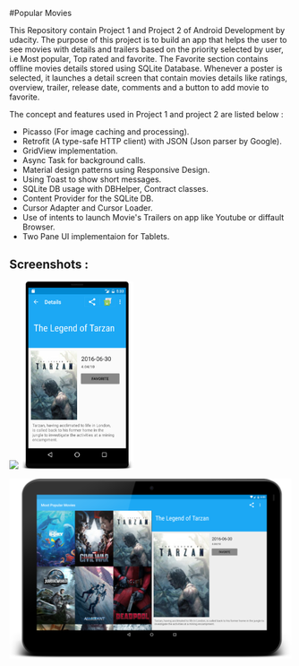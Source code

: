 #Popular Movies 

This Repository contain Project 1 and Project 2 of Android Development by udacity. The purpose of this project is to build an app that helps the user to see movies with details and trailers based on the priority selected by user, i.e Most popular, Top rated and favorite. The Favorite section contains offline movies details stored using SQLite Database. Whenever a poster is selected, it launches a detail screen that contain movies details like ratings, overview, trailer, release date, comments and a button to add movie to favorite.

The concept and features used in Project 1 and project 2 are listed below :

 - Picasso (For image caching and processing).
 - Retrofit (A type-safe HTTP client) with JSON (Json parser by Google).
 - GridView implementation. 
 - Async Task for background calls.
 - Material design patterns using Responsive Design.
 - Using Toast to show short messages.
 - SQLite DB usage with DBHelper, Contract classes.
 - Content Provider for the SQLite DB.
 - Cursor Adapter and Cursor Loader.
 - Use of intents to launch Movie's Trailers on app like Youtube or diffault Browser.
 - Two Pane UI implementaion for Tablets. 

Screenshots :
---------------------

<img width="40%" src="/art/Phone_PosterGrid.png" />     <img width="40%" src="/art/Movie's_Detail.png" />


![tablet-landscape](/art/Tablet.png)
